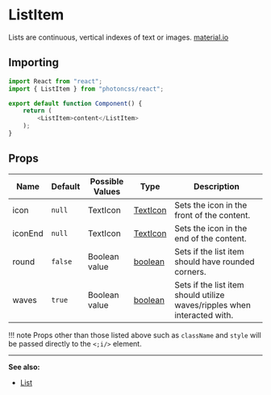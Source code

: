 # ListItem
Lists are continuous, vertical indexes of text or images. [material.io](https://material.io/components/lists)

## Importing
```js hl_lines="2 6"
import React from "react";
import { ListItem } from "photoncss/react";

export default function Component() {
	return (
		<ListItem>content</ListItem>
	);
}
```

## Props
| Name | Default | Possible Values | Type | Description |
| - | - | - | - | - |
| icon | `null` | TextIcon | [TextIcon](../texticon/) | Sets the icon in the front of the content. |
| iconEnd | `null` | TextIcon | [TextIcon](../texticon/) | Sets the icon in the end of the content. |
| round | `false` | Boolean value | [boolean](https://developer.mozilla.org/en-US/docs/Web/JavaScript/Reference/Global_Objects/Boolean) | Sets if the list item should have rounded corners. |
| waves | `true` | Boolean value | [boolean](https://developer.mozilla.org/en-US/docs/Web/JavaScript/Reference/Global_Objects/Boolean) | Sets if the list item should utilize waves/ripples when interacted with.
!!! note
	Props other than those listed above such as `className` and `style` will be passed directly to the `<;i/>` element.

***
**See also:**

* [List](../list/)
